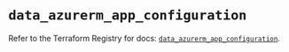 # `data_azurerm_app_configuration`

Refer to the Terraform Registry for docs: [`data_azurerm_app_configuration`](https://registry.terraform.io/providers/hashicorp/azurerm/4.7.0/docs/data-sources/app_configuration).
